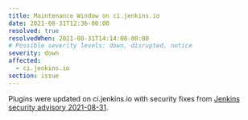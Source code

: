 ```yaml
---
title: Maintenance Window on ci.jenkins.io
date: 2021-08-31T12:36-00:00
resolved: true
resolvedWhen: 2021-08-31T14:14:08-00:00
# Possible severity levels: down, disrupted, notice
severity: down
affected:
  - ci.jenkins.io
section: issue
---
```


Plugins were updated on ci.jenkins.io with security fixes from [Jenkins security advisory 2021-08-31](https://www.jenkins.io/security/advisory/2021-08-31/).
